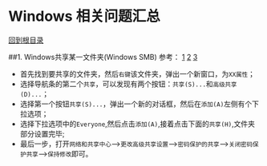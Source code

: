 Windows 相关问题汇总
====
[回到根目录](./README.md)

##1. Windows共享某一文件夹(Windows SMB)
参考：
[1](http://bbs.imp3.net/thread-10488956-1-1.html)
[2](http://jingyan.baidu.com/article/7f766dafbc1af24101e1d012.html)
[3](http://bbs.le.com/thread-358647-1.html)

- 首先找到要共享的文件夹，然后`右键`该文件夹，弹出一个新窗口，为`XX属性`；
- 选择导航条的第二个`共享`，可以发现有两个按钮：`共享(S)...`和`高级共享(D)...`；
- 选择第一个按钮`共享(S)...`，弹出一个新的对话框，然后在`添加(A)`左侧有个下拉选项；
- 选择下拉选项中的`Everyone`,然后点击`添加(A)`,接着点击下面的`共享(H)`,文件夹部分设置完毕;
- 最后一步，打开`网络和共享中心`-->`更改高级共享设置`-->`密码保护的共享`-->`关闭密码保护共享`-->`保持修改`即可。
